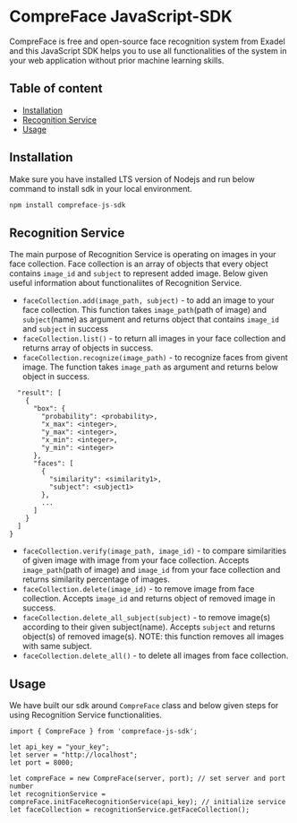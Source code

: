 # CompreFace JavaScript-SDK

CompreFace is free and open-source face recognition system from Exadel and this JavaScript SDK helps you to use all functionalities of the system in your web application without prior machine learning skills. 

## Table of content
- [Installation](#installation)
- [Recognition Service](#recognize)
- [Usage](#usage)

## Installation

Make sure you have installed LTS version of Nodejs and run below command to install sdk in your local environment.
```javascript
npm install compreface-js-sdk
```

## Recognition Service
The main purpose of Recognition Service is operating on images in your face collection. Face collection is an array of objects that every object contains ```image_id``` and ```subject``` to represent added image. Below given useful information about functionaliites of Recognition Service.

  - ```faceCollection.add(image_path, subject)``` - to add an image to your face collection. This function takes ```image_path```(path of image) and ```subject```(name) as argument and returns object that contains ```image_id``` and ```subject``` in success  
  - ```faceCollection.list()``` - to return all images in your face collection and returns array of objects in success.
  - ```faceCollection.recognize(image_path)``` - to recognize faces from givent image. The function takes ```image_path``` as argument and returns below object in success.
```{
  "result": [
    {
      "box": {
        "probability": <probability>,
        "x_max": <integer>,
        "y_max": <integer>,
        "x_min": <integer>,
        "y_min": <integer>
      },
      "faces": [
        {
          "similarity": <similarity1>,
          "subject": <subject1>	
        },
        ...
      ]
    }
  ]
}
 ``` 
  - ```faceCollection.verify(image_path, image_id)``` - to compare similarities of given image with image from your face collection. Accepts ```image_path```(path of image) and ```image_id``` from your face collection and returns similarity percentage of images.
  - ```faceCollection.delete(image_id)``` - to remove image from face collection. Accepts ```image_id``` and returns object of removed image in success.
  - ```faceCollection.delete_all_subject(subject)``` - to remove image(s) according to their given subject(name). Accepts ```subject``` and returns object(s) of removed image(s). NOTE: this function removes all images with same subject.
  - ```faceCollection.delete_all()``` - to delete all images from face collection.

## Usage
We have built our sdk around ```CompreFace``` class and below given steps for using Recognition Service functionalities.
```
import { CompreFace } from 'compreface-js-sdk';

let api_key = "your_key";
let server = "http://localhost";
let port = 8000;

let compreFace = new CompreFace(server, port); // set server and port number
let recognitionService = compreFace.initFaceRecognitionService(api_key); // initialize service
let faceCollection = recognitionService.getFaceCollection();
```
